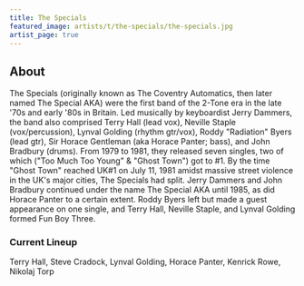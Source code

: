 ```yaml
---
title: The Specials
featured_image: artists/t/the-specials/the-specials.jpg
artist_page: true
---
```

## About

The Specials (originally known as The Coventry Automatics, then later named The Special AKA) were the first band of the 2-Tone era in the late '70s and early '80s in Britain. Led musically by keyboardist Jerry Dammers, the band also comprised Terry Hall (lead vox), Neville Staple (vox/percussion), Lynval Golding (rhythm gtr/vox), Roddy "Radiation" Byers (lead gtr), Sir Horace Gentleman (aka Horace Panter; bass), and John Bradbury (drums). From 1979 to 1981, they released seven singles, two of which ("Too Much Too Young" & "Ghost Town") got to #1. By the time "Ghost Town" reached UK#1 on July 11, 1981 amidst massive street violence in the UK's major cities, The Specials had split. Jerry Dammers and John Bradbury continued under the name The Special AKA until 1985, as did Horace Panter to a certain extent. Roddy Byers left but made a guest appearance on one single, and Terry Hall, Neville Staple, and Lynval Golding formed Fun Boy Three.

### Current Lineup

Terry Hall, Steve Cradock, Lynval Golding, Horace Panter, Kenrick Rowe, Nikolaj Torp

